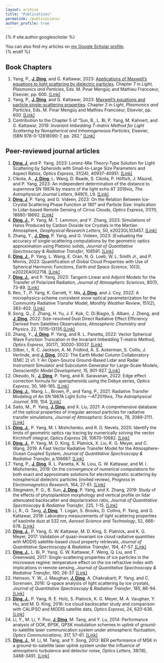 ```yaml
---
layout: archive
title: "Publications"
permalink: /publications/
author_profile: true
---
```

{% if site.author.googlescholar %}
  <div class="wordwrap">You can also find my articles on <a href="{{site.author.googlescholar}}">my Google Scholar profile</a>.</div>
{% endif %}

Book Chapters
------
1. Yang, P., __<ins>J. Ding</ins>__, and G. Kattawar, 2023: <ins>Applications of Maxwell’s equations to light scattering by dielectric particles</ins>. Chapter 7 in *Light, Plasmonics and Particles*, Eds. M. Pınar Mengüç and Mathieu Francoeur, Elsevier, pp. 600. [[Link]](https://www.sciencedirect.com/science/article/abs/pii/B9780323999014000111)
2. Yang, P., __<ins>J. Ding</ins>__, and G. Kattawar, 2023: <ins>Maxwell’s equations and particle single-scattering properties</ins>. Chapter 2 in *Light, Plasmonics and Particles*, Eds. M. Pınar Mengüç and Mathieu Francoeur, Elsevier, pp. 600. [[Link]](https://www.sciencedirect.com/science/article/abs/pii/B9780323999014000226)
3. Contribution to the Chapter 5 of “Sun, B., L. Bi, P. Yang, M. Kahnert, and G. Kattawar, 2019: *Invariant Imbedding T-matrix Method for Light Scattering by Nonspherical and Inhomogeneous Particles*, Elsevier, ISBN 978-0-12818090-7, pp. 262.” [[Link]](https://www.sciencedirect.com/science/article/abs/pii/B978012818090700005X)

Peer-reviewed journal articles
------
1. __<ins>Ding, J</ins>__, and P. Yang, 2023: Lorenz-Mie Theory-Type Solution for Light Scattering by Spheroids with Small-to-Large Size Parameters and Aspect Ratios, *Optics Express*, 31(24), 40937-40951. [[Link]](https://opg.optica.org/oe/fulltext.cfm?uri=oe-31-24-40937&id=542527)
2. Cikota, A., __<ins>J. Ding</ins>__, L. Wang, D. Baade, S. Cikota, P. Höflich, J. Maund, and P. Yang, 2023: An independent determination of the distance to supernova SN 1987A by means of the light echo AT 2019xis, *The Astrophysical Journal Letters*, 949(1), L9. [[Link]](https://iopscience.iop.org/article/10.3847/2041-8213/acd37c)
3. __<ins>Ding, J</ins>__, P. Yang, and G. Videen, 2023: On the Relation Between Ice-Crystal Scattering Phase Function at 180&deg; and Particle Size: Implication to Lidar-based Remote Sensing of Cirrus Clouds, *Optics Express*, 31(11), 18680-18692. [[Link]](https://opg.optica.org/oe/fulltext.cfm?uri=oe-31-11-18680&id=530785)
4. __<ins>Ding, J.</ins>__, P. Yang, M. T. Lemmon, and Y. Zhang, 2023: Simulations of Halos Produced by Carbon Dioxide Ice Crystals in the Martian Atmosphere, *Geophysical Research Letters*, 50, e2023GL103457. [[Link]](https://agupubs.onlinelibrary.wiley.com/doi/full/10.1029/2023GL103457)
5. Zhang, Y., __<ins>J. Ding</ins>__, P. Yang, and G. Videen, 2023: [Evaluating the accuracy of single-scattering computations by the geometric optics approximation using Platonic solids, *Journal of Quantitative Spectroscopy & Radiative Transfer*, 108591. [[Link]](https://www.sciencedirect.com/science/article/pii/S0022407323001097)
6. __<ins>Ding, J.</ins>__, P. Yang, L. Wang, E. Oran, N. G. Loeb, W. L. Smith Jr., and P. Minnis, 2023: Quantification of Global Cloud Properties with Use of Spherical Harmonic Functions, *Earth and Space Science*, 10(3), e2022EA002718. [[Link]](https://agupubs.onlinelibrary.wiley.com/doi/full/10.1029/2022EA002718)
7. __<ins>Ding, J.</ins>__, and P. Yang, 2023: Tangent-Linear and Adjoint Models for the Transfer of Polarized Radiation, *Journal of Atmospheric Sciences*, 80(1), 73-89. [[Link]](https://journals.ametsoc.org/view/journals/atsc/80/1/JAS-D-22-0112.1.xml)
8. Ren, T., P. Yang, K. Garrett, Y. Ma, __<ins>J. Ding</ins>__, and J. Coy, 2022: A microphysics-scheme consistent snow optical parameterization for the Community Radiative Transfer Model, *Monthly Weather Review*, 151(2), 383-402. [[Link]](https://journals.ametsoc.org/view/journals/mwre/151/2/MWR-D-22-0145.1.xml)
9. Song, Q., Z. Zhang, H. Yu, J. F. Kok, C. Di Biagio, S. Albani, J. Zheng, and __<ins>J. Ding</ins>__, 2022: Size-resolved Dust Direct Radiative Effect Efficiency Derived from Satellites Observations, *Atmospheric Chemistry and Physics*, 22, 13115–13135.[[Link]](https://acp.copernicus.org/articles/22/13115/2022/acp-22-13115-2022-discussion.html)
10. Zhang, Y., __<ins>J. Ding</ins>__, P. Yang, and R. L. Panetta, 2022: Vector Spherical Wave Function Truncation in the Invariant Imbedding T-matrix Method, *Optics Express*, 30(17), 30020-30037. [[Link]](https://opg.optica.org/oe/fulltext.cfm?uri=oe-30-17-30020&id=488523)
11. Silber, I., R. C. Jackson, A. M. Fridlind, A. S. Ackerman, S. Collis, J. Verlinde, and __<ins>J. Ding</ins>__, 2022: The Earth Model Column Collaboratory (EMC 2) v1. 1: An Open-Source Ground-Based Lidar and Radar Instrument Simulator and Subcolumn Generator for Large-Scale Models, *Geoscientific Model Development*, 15, 901-927. [[Link]](https://gmd.copernicus.org/articles/15/901/2022/gmd-15-901-2022.html)
12. Okeudo, N., __<ins>J. Ding</ins>__, P. Yang, and R. Saravanan, 2022: Edge effect correction formula for sperspheroids using the Debye series, *Optics Express*, 30, 146-165. [[Link]](https://opg.optica.org/oe/fulltext.cfm?uri=oe-30-1-146&id=466204)
13. __<ins>Ding, J.</ins>__, Wang, L., Brown, P., and Yang, P., 2021: Radiative Transfer Modeling of An SN 1987A Light Echo —AT2019xis, *The Astrophysical Journal*, 919, 104. [[Link]](https://iopscience.iop.org/article/10.3847/1538-4357/ac1069)
14. Saito, M., P. Yang, __<ins>J. Ding</ins>__, and X. Liu, 2021: A comprehensive database of the optical properties of irregular aerosol particles for radiative transfer simulations, *Journal of Atmospheric Sciences*, 78, 2089-2111. [[Link]](https://journals.ametsoc.org/view/journals/atsc/78/7/JAS-D-20-0338.1.xml)
15. __<ins>Ding, J.</ins>__, P. Yang, M. I. Mishchenko, and R. D. Nevels, 2020. Identify the limits of geometric optics ray tracing by numerically solving the vector Kirchhoff integral, *Optics Express* 28, 10670-10682. [[Link]](https://opg.optica.org/oe/fulltext.cfm?uri=oe-28-7-10670&id=429524)
16. __<ins>Ding, J.</ins>__, P. Yang, M. D. King, S. Platnick, X. Liu, K. G. Meyer, and C. Wang, 2019. A Fast Vector Radiative Transfer Model for the Atmosphere-Ocean Coupled System, *Journal of Quantitative Spectroscopy & Radiative Transfer*, p.106667. [[Link]](https://www.sciencedirect.com/science/article/pii/S0022407319304340)
17. Yang, P., __<ins>J. Ding</ins>__, R. L. Panetta, K. N. Liou, G. W. Kattawar, and M. I. Mishchenko, 2019: On the convergence of numerical computations for both exact and approximate solutions for electromagnetic scattering by nonspherical dielectric particles (invited review), *Progress In Electromagnetics Research*, 164, 27-61. [[Link]](https://www.jpier.org/issues/volume.html?paper=18112810)
18. Stegmann, P. G., B. Sun, __<ins>J. Ding</ins>__, P. Yang, and X. Zhang, 2019: Study of the effects of phytoplankton morphology and vertical profile on lidar attenuated backscatter and depolarization ratio, *Journal of Quantitative Spectroscopy & Radiative Transfer*, 225, 1-15. [[Link]](https://www.sciencedirect.com/science/article/pii/S0022407318306022)
19. Li, R., G. Tang, __<ins>J. Ding</ins>__, T. Logan, S. Brooks, D. Collins, P. Yang, and G. Kattawar, 2018: Laboratory measurements of light scattering properties of kaolinite dust at 532 nm, *Aerosol Science and Technology*, 52, 666-678. [[Link]](https://www.tandfonline.com/doi/full/10.1080/02786826.2018.1444729)
20. __<ins>Ding, J.</ins>__, P. Yang, G. W. Kattawar, M. D. King, S. Platnick, and K. G. Meyer, 2017: Validation of quasi-invariant ice cloud radiative quantities with MODIS satellite-based cloud property retrievals, *Journal of Quantitative Spectroscopy & Radiative Transfer*, 194, 47-57. [[Link]](https://www.sciencedirect.com/science/article/pii/S0022407317300742)
21. __<ins>Ding, J.</ins>__, L. Bi, P. Yang, G. W. Kattawar, F. Weng, Q. Liu, and T. Greenwald, 2017: Single-scattering properties of ice particles in the microwave regime: temperature effect on the ice refractive index with implications in remote sensing, *Journal of Quantitative Spectroscopy & Radiative Transfer*, 190, 26-37. [[Link]](https://www.sciencedirect.com/science/article/pii/S0022407316306367)
22. Heinson, Y. W., J. Maughan, __<ins>J. Ding</ins>__, A. Chakrabarti, P. Yang, and C. Sorensen, 2016: Q-space analysis of light scattering by ice crystals, *Journal of Quantitative Spectroscopy & Radiative Transfer*, 185, 86-94.[[Link]](https://www.sciencedirect.com/science/article/pii/S0022407316303685)
23. __<ins>Ding, J.</ins>__, P. Yang, R. E. Holz, S. Platnick, K. G. Meyer, M. A. Vaughan, Y. Hu, and M. D. King, 2016: Ice cloud backscatter study and comparison with CALIPSO and MODIS satellite data, *Optics Express*, 24, 620-636. [[Link]](https://opg.optica.org/oe/fulltext.cfm?uri=oe-24-1-620&id=335406)
24. Li, Y., M. Li, Y. Poo, __<ins>J. Ding</ins>__, M. Tang, and Y. Lu, 2014: Performance analysis of OOK, BPSK, QPSK modulation schemes in uplink of ground-to-satellite laser communication system under atmospheric fluctuation, *Optics Communications*, 317, 57-61. [[Link]](https://www.sciencedirect.com/science/article/pii/S0030401813011693)
25. __<ins>Ding, J.</ins>__, M. Li, M. Tang, and Y. Song, 2013: BER performance of MSK in a ground-to-satellite laser uplink system under the influence of atmospheric turbulence and detector noise, *Optics Letters*, 38(18), 3488-3491. [[Link]](https://opg.optica.org/ol/fulltext.cfm?uri=ol-38-18-3488&id=260817)
